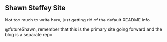 ## Shawn Steffey Site

Not too much to write here, just getting rid of the default README info

@futureShawn, remember that this is the primary site going forward and the blog is a separate repo
